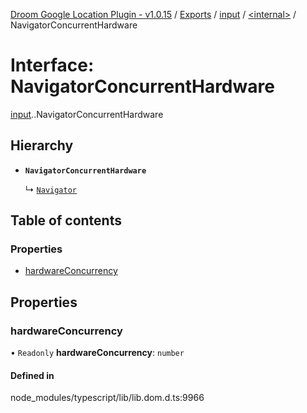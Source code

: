 [Droom Google Location Plugin - v1.0.15](../README.md) / [Exports](../modules.md) / [input](../modules/input.md) / [<internal\>](../modules/input._internal_.md) / NavigatorConcurrentHardware

# Interface: NavigatorConcurrentHardware

[input](../modules/input.md).[<internal>](../modules/input._internal_.md).NavigatorConcurrentHardware

## Hierarchy

- **`NavigatorConcurrentHardware`**

  ↳ [`Navigator`](input._internal_.Navigator.md)

## Table of contents

### Properties

- [hardwareConcurrency](input._internal_.NavigatorConcurrentHardware.md#hardwareconcurrency)

## Properties

### hardwareConcurrency

• `Readonly` **hardwareConcurrency**: `number`

#### Defined in

node_modules/typescript/lib/lib.dom.d.ts:9966
